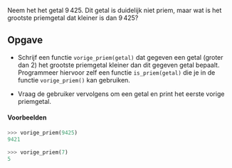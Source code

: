 Neem het het getal 9 425. Dit getal is duidelijk niet priem, maar wat is het grootste priemgetal dat kleiner is dan 9 425?

## Opgave

- Schrijf een functie `vorige_priem(getal)` dat gegeven een getal (groter dan 2) het grootste priemgetal kleiner dan dit gegeven getal bepaalt. Programmeer hiervoor zelf een functie `is_priem(getal)` die je in de functie `vorige_priem()` kan gebruiken.

- Vraag de gebruiker vervolgens om een getal en print het eerste vorige priemgetal.

#### Voorbeelden

```python
>>> vorige_priem(9425)
9421
```

```python
>>> vorige_priem(7)
5
```
